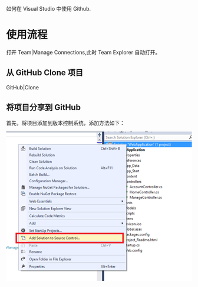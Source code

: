 ﻿如何在 Visual Studio 中使用 Github.

# 使用流程

打开 Team|Manage Connections,此时 Team Explorer 自动打开。

## 从 GitHub Clone 项目
GitHub|Clone

## 将项目分享到 GitHub
首先，将项目添加到版本控制系统，添加方法如下：

![Git Add](images/git_add.png)

